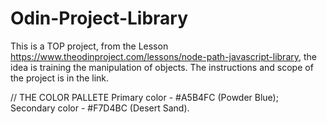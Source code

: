 # Odin-Project-Library

This is a TOP project, from the Lesson https://www.theodinproject.com/lessons/node-path-javascript-library, the idea is training the manipulation of objects. The instructions and scope of the project is in the link.

// THE COLOR PALLETE
Primary color - #A5B4FC (Powder Blue);
Secondary color - #F7D4BC (Desert Sand).